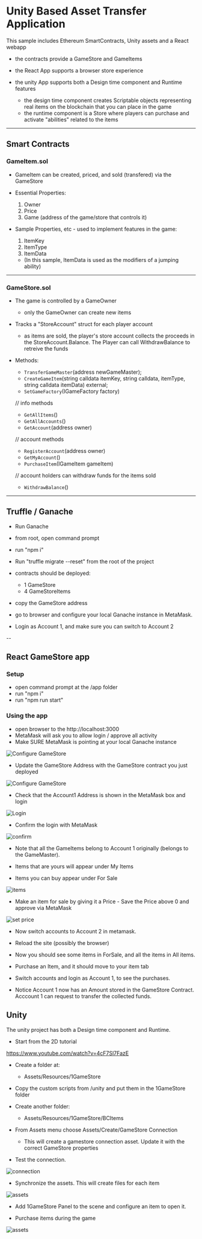 # Unity Based Asset Transfer Application

This sample includes Ethereum SmartContracts, Unity assets and a React webapp

- the contracts provide a GameStore and GameItems

- the React App supports a browser store experience

- the unity App supports both a Design time component and Runtime features
  - the design time component creates Scriptable objects representing real items on the blockchain that you can place in the game
  - the runtime component is a Store where players can purchase and activate "abilities" related to the items

---

## Smart Contracts

### GameItem.sol

- GameItem can be created, priced, and sold (transfered) via the GameStore

- Essential Properties:

  1. Owner
  2. Price
  3. Game (address of the game/store that controls it)

- Sample Properties, etc - used to implement features in the game:

  1. ItemKey
  2. ItemType
  3. ItemData

  - (In this sample, ItemData is used as the modifiers of a jumping ability)

---

### GameStore.sol

- The game is controlled by a GameOwner

  - only the GameOwner can create new items

- Tracks a "StoreAccount" struct for each player account

  - as items are sold, the player's store account collects the proceeds in the StoreAccount.Balance. The Player can call WithdrawBalance to retreive the funds

- Methods:

  - `TransferGameMaster`(address newGameMaster);
  - `CreateGameItem`(string calldata itemKey, string calldata, itemType, string calldata itemData) external;
  - `SetGameFactory`(IGameFactory factory)

  // info methods

  - `GetAllItems`()
  - `GetAllAccounts`()
  - `GetAccount`(address owner)

  // account methods

  - `RegisterAccount`(address owner)
  - `GetMyAccount`()
  - `PurchaseItem`(IGameItem gameItem)

  // account holders can withdraw funds for the items sold

  - `WithdrawBalance`()

---

## Truffle / Ganache

- Run Ganache

- from root, open command prompt

- run "npm i"

- Run "truffle migrate --reset" from the root of the project

- contracts should be deployed:

  - 1 GameStore
  - 4 GameStoreItems

- copy the GameStore address

- go to browser and configure your local Ganache instance in MetaMask.

- Login as Account 1, and make sure you can switch to Account 2

--

## React GameStore app

### Setup

- open command prompt at the /app folder
- run "npm i"
- run "npm run start"

### Using the app

- open browser to the http://localhost:3000
- MetaMask will ask you to allow login / approve all activity
- Make SURE MetaMask is pointing at your local Ganache instance

![Configure GameStore](./readme/000-login-to-metamask.png)

- Update the GameStore Address with the GameStore contract you just deployed

![Configure GameStore](./readme/003-gamestore-address.png)

- Check that the Account1 Address is shown in the MetaMask box and login

![Login](./readme/004-gamestore-login.png)

- Confirm the login with MetaMask

![confirm](./readme/005-confirm-metamask-gamestore-registration.png)

- Note that all the GameItems belong to Account 1 originally (belongs to the GameMaster).

- Items that are yours will appear under My Items
- Items you can buy appear under For Sale

![items](./readme/007-items-for-sale.png)

- Make an item for sale by giving it a Price - Save the Price above 0 and approve via MetaMask

![set price](./readme/008-set-price.png)

- Now switch accounts to Account 2 in metamask.

- Reload the site (possibly the browser)

- Now you should see some items in ForSale, and all the items in All items.

- Purchase an Item, and it should move to your item tab

- Switch accounts and login as Account 1, to see the purchases.

- Notice Account 1 now has an Amount stored in the GameStore Contract. Acccount 1 can request to transfer the collected funds.

## Unity

The unity project has both a Design time component and Runtime.

- Start from the 2D tutorial

https://www.youtube.com/watch?v=4cF7Sl7FazE

- Create a folder at:

  - Assets/Resources/1GameStore

- Copy the custom scripts from /unity and put them in the 1GameStore folder

- Create another folder:

  - Assets/Resources/1GameStore/BCItems

- From Assets menu choose Assets/Create/GameStore Connection

  - This will create a gamestore connection asset. Update it with the correct GameStore properties

- Test the connection.

![connection](./readme/013-gamestore-connection.png)

- Synchronize the assets. This will create files for each item

![assets](./readme/011-unity-gamestore.png)

- Add 1GameStore Panel to the scene and configure an item to open it.

- Purchase items during the game

![assets](./readme/012-unity-gamestore-choices.png)
